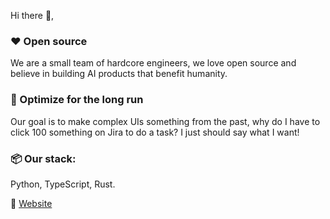 
Hi there 👋,


### ❤️ Open source

We are a small team of hardcore engineers, we love open source and believe in building AI products that benefit humanity.




### 🍿 Optimize for the long run
Our goal is to make complex UIs something from the past, why do I have to click 100 something on Jira to do a task? I just should say what I want!





### 📦 Our stack:
Python, TypeScript, Rust. 

🧙 [Website](https://opencopilot.so/)

